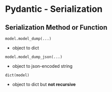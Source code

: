 # Pydantic - Serialization

## Serialization Method or Function

`model.model_dump(...)`

- object to dict

`model.model_dump_json(...)`

- object to json-encoded string

`dict(model)`

- object to dict but **not recursive**
